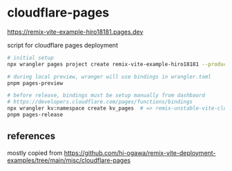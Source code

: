 # cloudflare-pages

https://remix-vite-example-hiro18181.pages.dev

script for cloudflare pages deployment

```sh
# initial setup
npx wrangler pages project create remix-vite-example-hiro18181 --production-branch main

# during local preview, wranger will use bindings in wrangler.toml
pnpm pages-preview

# before release, bindings must be setup manually from dashbaord
# https://developers.cloudflare.com/pages/functions/bindings
npx wrangler kv:namespace create kv_pages  # => remix-unstable-vite-cloudflare-workers-kv_pages
pnpm pages-release
```

## references

mostly copied from https://github.com/hi-ogawa/remix-vite-deployment-examples/tree/main/misc/cloudflare-pages
